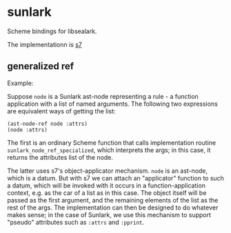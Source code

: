# sunlark

Scheme bindings for libsealark.

The implementationn is [s7]()

## generalized ref

Example:

Suppose `node` is a Sunlark ast-node representing a rule - a function
application with a list of named arguments. The following two
expressions are equivalent ways of getting the list:

```
(ast-node-ref node :attrs)
(node :attrs)

```

The first is an ordinary Scheme function that calls implementation
routine `sunlark_node_ref_specialized`, which interprets the args; in
this case, it returns the attributes list of the node.

The latter uses s7's object-applicator mechanism. `node` is an
ast-node, which is a datum. But with s7 we can attach an "applicator"
function to such a datum, which will be invoked with it occurs in a
function-application context, e.g. as the car of a list as in this
case. The object itself will be passed as the first argument, and the
remaining elements of the list as the rest of the args. The
implementation can then be designed to do whatever makes sense; in the
case of Sunlark, we use this mechanism to support "pseudo" attributes
such as `:attrs` and `:pprint`.

